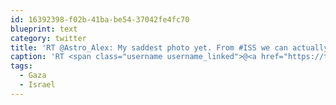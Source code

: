 ```yaml
---
id: 16392398-f02b-41ba-be54-37042fe4fc70
blueprint: text
category: twitter
title: 'RT @Astro_Alex: My saddest photo yet. From #ISS we can actually see explosions and rockets flying over #Gaza &amp; #Israel http://t.co/jNGWxHil…'
caption: 'RT <span class="username username_linked">@<a href="https://twitter.com/Astro_Alex" title="Alexander Gerst">Astro_Alex</a></span>: My saddest photo yet. From <span class="hashtag hashtag_local">#<a href="http://tweettemp.darylchymko.ca/?tag=iss">ISS</a> we can actually see explosions and rockets flying over <span class="hashtag hashtag_local">#<a href="http://tweettemp.darylchymko.ca/?tag=gaza">Gaza</a> &amp; <span class="hashtag hashtag_local">#<a href="http://tweettemp.darylchymko.ca/?tag=israel">Israel</a> http://t.co/jNGWxHil…'
tags:
  - Gaza
  - Israel
---
```

